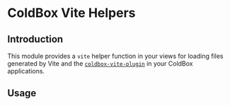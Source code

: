 # ColdBox Vite Helpers

## Introduction

This module provides a `vite` helper function in your views for loading files generated by
Vite and the [`coldbox-vite-plugin`](https://www.npmjs.com/package/coldbox-vite-plugin) in your ColdBox applications.

## Usage

